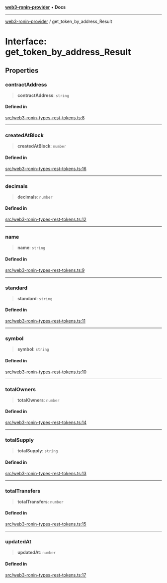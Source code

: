 [**web3-ronin-provider**](../README.md) • **Docs**

***

[web3-ronin-provider](../globals.md) / get\_token\_by\_address\_Result

# Interface: get\_token\_by\_address\_Result

## Properties

### contractAddress

> **contractAddress**: `string`

#### Defined in

[src/web3-ronin-types-rest-tokens.ts:8](https://github.com/chuacw/web3-ronin-provider/blob/74865f4cc367fda569b2ea12b7ca079db4fcf0a2/src/web3-ronin-types-rest-tokens.ts#L8)

***

### createdAtBlock

> **createdAtBlock**: `number`

#### Defined in

[src/web3-ronin-types-rest-tokens.ts:16](https://github.com/chuacw/web3-ronin-provider/blob/74865f4cc367fda569b2ea12b7ca079db4fcf0a2/src/web3-ronin-types-rest-tokens.ts#L16)

***

### decimals

> **decimals**: `number`

#### Defined in

[src/web3-ronin-types-rest-tokens.ts:12](https://github.com/chuacw/web3-ronin-provider/blob/74865f4cc367fda569b2ea12b7ca079db4fcf0a2/src/web3-ronin-types-rest-tokens.ts#L12)

***

### name

> **name**: `string`

#### Defined in

[src/web3-ronin-types-rest-tokens.ts:9](https://github.com/chuacw/web3-ronin-provider/blob/74865f4cc367fda569b2ea12b7ca079db4fcf0a2/src/web3-ronin-types-rest-tokens.ts#L9)

***

### standard

> **standard**: `string`

#### Defined in

[src/web3-ronin-types-rest-tokens.ts:11](https://github.com/chuacw/web3-ronin-provider/blob/74865f4cc367fda569b2ea12b7ca079db4fcf0a2/src/web3-ronin-types-rest-tokens.ts#L11)

***

### symbol

> **symbol**: `string`

#### Defined in

[src/web3-ronin-types-rest-tokens.ts:10](https://github.com/chuacw/web3-ronin-provider/blob/74865f4cc367fda569b2ea12b7ca079db4fcf0a2/src/web3-ronin-types-rest-tokens.ts#L10)

***

### totalOwners

> **totalOwners**: `number`

#### Defined in

[src/web3-ronin-types-rest-tokens.ts:14](https://github.com/chuacw/web3-ronin-provider/blob/74865f4cc367fda569b2ea12b7ca079db4fcf0a2/src/web3-ronin-types-rest-tokens.ts#L14)

***

### totalSupply

> **totalSupply**: `string`

#### Defined in

[src/web3-ronin-types-rest-tokens.ts:13](https://github.com/chuacw/web3-ronin-provider/blob/74865f4cc367fda569b2ea12b7ca079db4fcf0a2/src/web3-ronin-types-rest-tokens.ts#L13)

***

### totalTransfers

> **totalTransfers**: `number`

#### Defined in

[src/web3-ronin-types-rest-tokens.ts:15](https://github.com/chuacw/web3-ronin-provider/blob/74865f4cc367fda569b2ea12b7ca079db4fcf0a2/src/web3-ronin-types-rest-tokens.ts#L15)

***

### updatedAt

> **updatedAt**: `number`

#### Defined in

[src/web3-ronin-types-rest-tokens.ts:17](https://github.com/chuacw/web3-ronin-provider/blob/74865f4cc367fda569b2ea12b7ca079db4fcf0a2/src/web3-ronin-types-rest-tokens.ts#L17)
